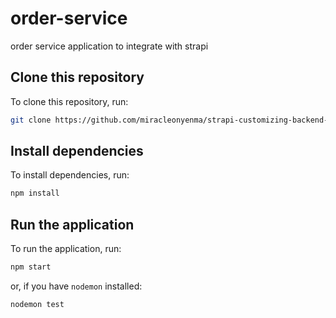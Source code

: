 # order-service

order service application to integrate with strapi

## Clone this repository

To clone this repository, run:

```bash
git clone https://github.com/miracleonyenma/strapi-customizing-backend-order-service.git
```

## Install dependencies

To install dependencies, run:

```bash
npm install
```

## Run the application

To run the application, run:

```bash
npm start
```

or, if you have `nodemon` installed:

```bash
nodemon test
```
